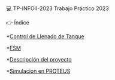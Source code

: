💻 TP-INFOII-2023
Trabajo Práctico 2023

:point_right: Índice

*[Control de Llenado de Tanque](https://github.com/hsbruzzi/TP-INFOII-2023/blob/cae6c1d7d703d49789628ccec5e92b55958a97c0/Control%20de%20llenado%20de%20tanque%20de%20agua%20R2.pdf)

*[FSM](https://github.com/hsbruzzi/TP-INFOII-2023/blob/main/Captura.JPG?raw=true)

*[Descripción del proyecto](https://github.com/hsbruzzi/TP-INFOII-2023/blob/c6c85f9eebfa84c804af86be647b54f4ad625c0a/Captura1.JPG)

*[Simulacion en PROTEUS](https://github.com/hsbruzzi/SRC-TP-FSM)

